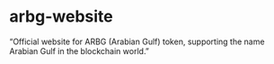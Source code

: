 # arbg-website
“Official website for ARBG (Arabian Gulf) token, supporting the name Arabian Gulf in the blockchain world.”
